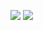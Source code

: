 ![](https://hub.fastgit.org/yhh2021/pics/raw/master/calendar.png)
![](https://hub.fastgit.org/yhh2021/pics/raw/master/calendar-xls.png)

